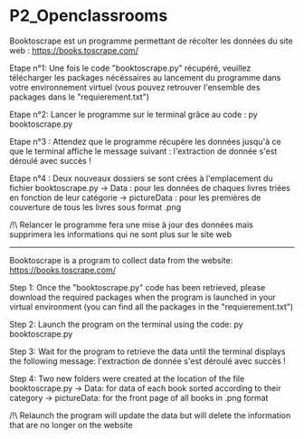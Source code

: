 # P2_Openclassrooms


Booktoscrape est un programme permettant de récolter les données du site web :
https://books.toscrape.com/


Etape n°1: Une fois le code "booktoscrape.py" récupéré, veuillez télécharger les packages nécéssaires
	au lancement du programme dans votre environnement virtuel
	(vous pouvez retrouver l'ensemble des packages dans le "requierement.txt")

Etape n°2: Lancer le programme sur le terminal grâce au code : py booktoscrape.py

Etape n°3 : Attendez que le programme récupère les données jusqu'à ce que le terminal affiche 
	le message suivant : l'extraction de donnée s'est déroulé avec succès !

Etape n°4 : Deux nouveaux dossiers se sont crées à l'emplacement du fichier booktoscrape.py
	-> Data : pour les données de chaques livres triées en fonction de leur catégorie
	-> pictureData : pour les premières de couverture de tous les livres sous format .png


/!\ Relancer le programme fera une mise à jour des données mais supprimera les informations qui ne
sont plus sur le site web

----

Booktoscrape is a program to collect data from the website:
https://books.toscrape.com/


Step 1: Once the "booktoscrape.py" code has been retrieved, please download the required packages
	when the program is launched in your virtual environment
	(you can find all the packages in the "requierement.txt")

Step 2: Launch the program on the terminal using the code: py booktoscrape.py

Step 3: Wait for the program to retrieve the data until the terminal displays 
	the following message: l'extraction de donnée s'est déroulé avec succès !

Step 4: Two new folders were created at the location of the file booktoscrape.py
	-> Data: for data of each book sorted according to their category
	-> pictureData: for the front page of all books in .png format

/!\ Relaunch the program will update the data but will delete the information that are 
no longer on the website
